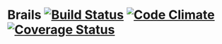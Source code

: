 # Brails [![Build Status](https://travis-ci.org/nitinzd/brails.png?branch=master)](https://travis-ci.org/nitinzd/brails) [![Code Climate](https://codeclimate.com/github/nitinzd/brails.png)](https://codeclimate.com/github/nitinzd/brails) [![Coverage Status](https://coveralls.io/repos/nitinzd/brails/badge.png?branch=master)](https://coveralls.io/r/nitinzd/brails?branch=master)
